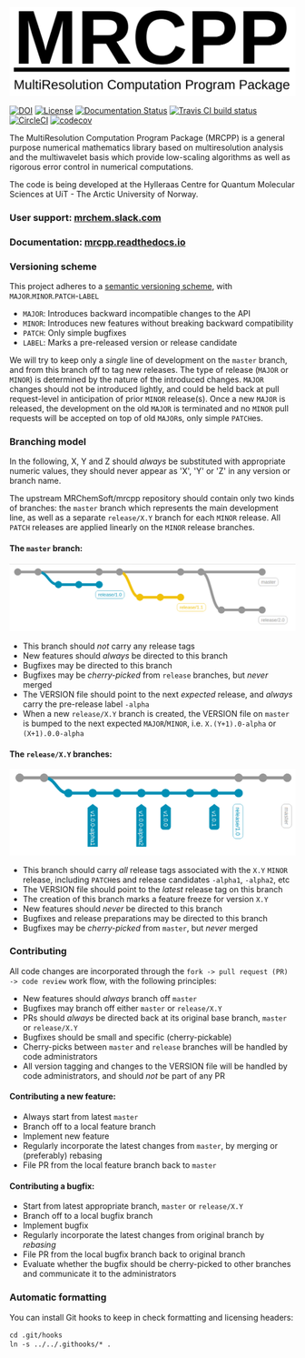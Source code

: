 ![MRCPP logo](https://github.com/MRChemSoft/mrcpp/raw/master/docs/gfx/logo.png)



[![DOI](https://zenodo.org/badge/106392237.svg)](https://zenodo.org/badge/latestdoi/106392237)
[![License](https://img.shields.io/badge/license-%20LGPLv3-blue.svg)](../master/LICENSE)
[![Documentation Status](https://readthedocs.org/projects/mrcpp/badge/?version=latest)](http://mrcpp.readthedocs.io/en/latest/?badge=latest)
[![Travis CI build status](https://travis-ci.org/MRChemSoft/mrcpp.svg?branch=master)](https://travis-ci.org/MRChemSoft/mrcpp)
[![CircleCI](https://circleci.com/gh/MRChemSoft/mrcpp/tree/master.svg?style=svg)](https://circleci.com/gh/MRChemSoft/mrcpp)
[![codecov](https://codecov.io/gh/MRChemSoft/mrcpp/branch/master/graph/badge.svg)](https://codecov.io/gh/MRChemSoft/mrcpp)

The MultiResolution Computation Program Package (MRCPP) is a general
purpose numerical mathematics library based on multiresolution analysis
and the multiwavelet basis which provide low-scaling algorithms as well
as rigorous error control in numerical computations.

The code is being developed at the Hylleraas Centre for Quantum Molecular
Sciences at UiT - The Arctic University of Norway.

### User support: [mrchem.slack.com](https://join.slack.com/t/mrchem/shared_invite/enQtNTI3MjMzNjM0NTk0LWNkODZjNTMwYmM4NmRmODExMjQzMDc3NThlMzNmNmIyNWQwM2YwOGY0OWY4NmNmNzE4ZmM2NzgxYzUzNDg3NDM)
### Documentation: [mrcpp.readthedocs.io](http://mrcpp.readthedocs.io)

### Versioning scheme

This project adheres to a [semantic versioning scheme](https://semver.org/),
with `MAJOR`.`MINOR`.`PATCH`-`LABEL`

- `MAJOR`: Introduces backward incompatible changes to the API
- `MINOR`: Introduces new features without breaking backward compatibility
- `PATCH`: Only simple bugfixes
- `LABEL`: Marks a pre-released version or release candidate

We will try to keep only a *single* line of development on the `master`
branch, and from this branch off to tag new releases. The type of release
(`MAJOR` or `MINOR`) is determined by the nature of the introduced changes.
`MAJOR` changes should not be introduced lightly, and could be held back at pull
request-level in anticipation of prior `MINOR` release(s). Once a new `MAJOR` is
released, the development on the old `MAJOR` is terminated and no `MINOR` pull
requests will be accepted on top of old `MAJOR`s, only simple `PATCH`es.

### Branching model

In the following, X, Y and Z should *always* be substituted with appropriate
numeric values, they should never appear as 'X', 'Y' or 'Z' in any version or
branch name.

The upstream MRChemSoft/mrcpp repository should contain only two kinds of
branches: the `master` branch which represents the main development line, as
well as a separate `release/X.Y` branch for each `MINOR` release. All `PATCH`
releases are applied linearly on the `MINOR` release branches.

#### The `master` branch:

<img src="docs/gfx/git-master.png" alt="drawing" width="600"/>

- This branch should *not* carry any release tags
- New features should *always* be directed to this branch
- Bugfixes may be directed to this branch
- Bugfixes may be *cherry-picked* from `release` branches, but *never* merged
- The VERSION file should point to the next *expected* release,
  and *always* carry the pre-release label `-alpha`
- When a new `release/X.Y` branch is created, the VERSION file on `master`
  is bumped to the next expected `MAJOR`/`MINOR`, i.e. `X.(Y+1).0-alpha` or
  `(X+1).0.0-alpha`

#### The `release/X.Y` branches:

<img src="docs/gfx/git-release.png" alt="drawing" width="530"/>

- This branch should carry *all* release tags associated with the `X.Y` `MINOR`
  release, including `PATCH`es and release candidates `-alpha1`, `-alpha2`, etc
- The VERSION file should point to the *latest* release tag on this branch
- The creation of this branch marks a feature freeze for version `X.Y`
- New features should *never* be directed to this branch
- Bugfixes and release preparations may be directed to this branch
- Bugfixes may be *cherry-picked* from `master`, but *never* merged

### Contributing

All code changes are incorporated through the `fork -> pull request (PR) ->
code review` work flow, with the following principles:

- New features should *always* branch off `master`
- Bugfixes may branch off either `master` or `release/X.Y`
- PRs should *always* be directed back at its original base branch, `master` or
  `release/X.Y`
- Bugfixes should be small and specific (cherry-pickable)
- Cherry-picks between `master` and `release` branches will be handled by code
  administrators
- All version tagging and changes to the VERSION file will be handled by code
  administrators, and should *not* be part of any PR

#### Contributing a new feature:

- Always start from latest `master`
- Branch off to a local feature branch
- Implement new feature
- Regularly incorporate the latest changes from `master`, by merging or
  (preferably) rebasing
- File PR from the local feature branch back to `master`

#### Contributing a bugfix:

- Start from latest appropriate branch, `master` or `release/X.Y`
- Branch off to a local bugfix branch
- Implement bugfix
- Regularly incorporate the latest changes from original branch by *rebasing*
- File PR from the local bugfix branch back to original branch
- Evaluate whether the bugfix should be cherry-picked to other branches
  and communicate it to the administrators


### Automatic formatting

You can install Git hooks to keep in check formatting and licensing headers:

```
cd .git/hooks
ln -s ../../.githooks/* .
```

